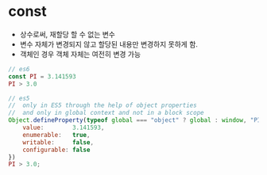 # const

* 상수로써, 재할당 할 수 없는 변수
* 변수 자체가 변경되지 않고 할당된 내용만 변경하지 못하게 함.
* 객체인 경우 객체 자체는 여전히 변경 가능

```javascript
// es6
const PI = 3.141593
PI > 3.0

// es5
//  only in ES5 through the help of object properties
//  and only in global context and not in a block scope
Object.defineProperty(typeof global === "object" ? global : window, "PI", {
    value:        3.141593,
    enumerable:   true,
    writable:     false,
    configurable: false
})
PI > 3.0;
```

